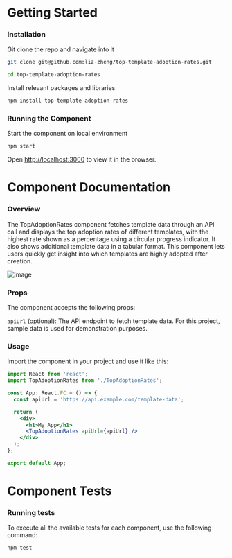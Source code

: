 # Getting Started

### Installation

Git clone the repo and navigate into it

```bash
git clone git@github.com:liz-zheng/top-template-adoption-rates.git
```

```bash
cd top-template-adoption-rates
```

Install relevant packages and libraries

```bash
npm install top-template-adoption-rates
```
### Running the Component

Start the component on local environment
```bash
npm start
```

Open [http://localhost:3000](http://localhost:3000) to view it in the browser.

# Component Documentation

### Overview
The TopAdoptionRates component fetches template data through an API call and displays the top adoption rates of different templates, with the highest rate shown as a percentage using a circular progress indicator. It also shows additional template data in a tabular format. This component lets users quickly get insight into which templates are highly adopted after creation. 

![image](https://github.com/liz-zheng/top-template-adoption-rates/assets/15348137/66d07591-76b0-4684-a0c2-9a5fcbfa2d08)


### Props

The component accepts the following props: 

`apiUrl` (optional): The API endpoint to fetch template data. For this project, sample data is used for demonstration purposes.

### Usage
Import the component in your project and use it like this:

```jsx
import React from 'react';
import TopAdoptionRates from './TopAdoptionRates';

const App: React.FC = () => {
  const apiUrl = 'https://api.example.com/template-data';

  return (
    <div>
      <h1>My App</h1>
      <TopAdoptionRates apiUrl={apiUrl} />
    </div>
  );
};

export default App;
```
# Component Tests

### Running tests 
To execute all the available tests for each component, use the following command: 

```bash
npm test
```





